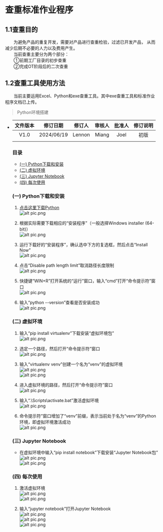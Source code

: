 # 查重标准作业程序

## 1.1查重目的  

&ensp;&ensp;&ensp;&ensp;为避免产品的重复开发，需要对产品进行查重检验，过滤已开发产品，
从而减少后期不必要的人力以及费用产生。  
&ensp;&ensp;&ensp;&ensp;当前查重主要分为两个部分：  
&ensp;&ensp;&ensp;&ensp;①前期工厂目录的初步查重  
&ensp;&ensp;&ensp;&ensp;②完成OT阶段后的二次查重

## 1.2查重工具使用方法  

&ensp;&ensp;&ensp;&ensp;当前主要运用Excel、Python和exe查重工具。其中exe查重工具和标准作业程序文档已上传。  




>  Python环境搭建

- |文件版本|修订日期|修订人|审核人|批准人|修订说明|
  |:-:|:-:|:-:|:-:|:-:|:-:|
  |V1.0|2024/06/19|Lennon|Miang|Joel|初版|
  |||||||

  ### 目录
  
  - [(一) Python下载和安装](#一python下载和安装)
  - [(二) 虚拟环境](#二虚拟环境)
  - [(三) Jupyter Notebook](#三jupyter-notebook)
  - [(四) 每次使用](#四每次使用)
  
  ### (一) Python下载和安装
  
  1. <a href="https://www.python.org/" target="_blank">点击这里下载Python</a>  <br />![alt pic.png](./img//file_2-1_1.png)
  
  2. 根据实际需要下载相应的“安装程序”（一般选择Windows installer (64-bit)）<br />![alt pic.png](./img//file_2-1_2.png)
  
  3. 运行下载好的“安装程序”，确认选中下方的复选框，然后点击“Install Now”<br />![alt pic.png](./img//file_2-1_3.png)
  
  4. 点击“Disable path length limit”取消路径长度限制<br />![alt pic.png](./img//file_2-1_4.png)
  
  5. 快捷键“WIN+R”打开系统的“运行”窗口，输入“cmd”打开“命令提示符”窗口<br />![alt pic.png](./img//file_2-1_5.png)
  
  6. 输入“python --version”查看是否安装成功<br />![alt pic.png](./img//file_2-1_6.png)
  
  ### (二) 虚拟环境
  
  1. 输入“pip install virtualenv”下载安装“虚拟环境包”<br />![alt pic.png](./img//file_2-2_1.png)
  
  2. 选定一个路径，然后打开“命令提示符”窗口<br />![alt pic.png](./img//file_2-2_2.png)
  
  3. 输入“virtualenv venv”创建一个名为“venv”的虚拟环境<br />![alt pic.png](./img//file_2-2_3_1.png)<br />![alt pic.png](./img//file_2-2_3_2.png)
  
  4. 进入虚拟环境的路径，然后打开“命令提示符”窗口<br />![alt pic.png](./img//file_2-2_4.png)
  
  5. 输入“.\Scripts\activate.bat”激活虚拟环境<br />![alt pic.png](./img//file_2-2_5.png)
  
  6. 命令提示符”窗口增加了“venv”前缀，表示当前处于名为“venv”的Python环境，即虚拟环境激活成功<br />![alt pic.png](./img//file_2-2_6.png)
  
  ### (三) Jupyter Notebook
  
  - 在虚拟环境中输入“pip install notebook”下载安装“Jupyter Notebook包”<br />![alt pic.png](./img//file_2-3_1.png)<br />![alt pic.png](./img//file_2-3_2.png)
  
  ### (四) 每次使用
  
  1. 激活虚拟环境<br />![alt pic.png](./img//file_2-4_1_1.png)<br />![alt pic.png](./img//file_2-4_1_2.png)
  
  2. 输入“jupyter notebook”打开Jupyter Notebook<br />![alt pic.png](./img//file_2-4_2_1.png)<br />![alt pic.png](./img//file_2-4_2_2.png)<br />![alt pic.png](./img//file_2-4_2_3.png)